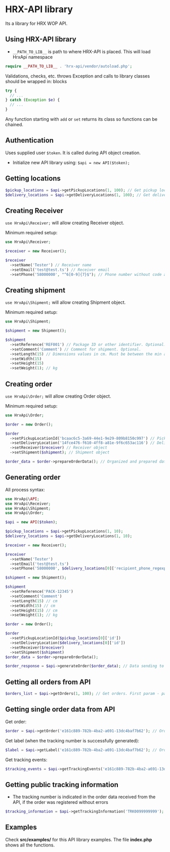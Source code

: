# HRX-API library

Its a library for HRX WOP API.

## Using HRX-API library

- `__PATH_TO_LIB__` is path to where HRX-API is placed. This will load HrxApi namespace
```php
require __PATH_TO_LIB__ . 'hrx-api/vendor/autoload.php';
```

Validations, checks, etc. throws Exception and calls to library classes should be wrapped in: blocks 
```php
try {
  // ...
} catch (Exception $e) {
  // ...
}
```

Any function starting with `add` or `set` returns its class so functions can be chained.

## Authentication

Uses supplied user `$token`. It is called during API object creation.
- Initialize new API library using: `$api = new API($token);`

## Getting locations

```php
$pickup_locations = $api->getPickupLocations(1, 100); // Get pickup locations. First param - page number, second param - elements per page
$delivery_locations = $api->getDeliveryLocations(1, 100); // Get delivery locations. First param - page number, second param - elements per page
```

## Creating Receiver

`use HrxApi\Receiver;` will allow creating Receiver object.

Minimum required setup:
```php
use HrxApi\Receiver;

$receiver = new Receiver();

$receiver
  ->setName('Tester') // Receiver name
  ->setEmail('test@test.ts') // Receiver email
  ->setPhone('58000000', "^6[0-9]{7}$"); // Phone number without code and a second parameter is for check the phone value according to the regex specified in delivery location information
```

## Creating shipment

`use HrxApi\Shipment;` will allow creating Shipment object.

Minimum required setup:
```php
use HrxApi\Shipment;

$shipment = new Shipment();

$shipment
  ->setReference('REF001') // Package ID or other identifier. Optional.
  ->setComment('Comment') // Comment for shipment. Optional.
  ->setLength(15) // Dimensions values in cm. Must be between the min and max values specified for the delivery location. If min or max value in delivery location is null, then value not have min/max limit
  ->setWidth(15)
  ->setHeight(15)
  ->setWeight(1); // kg
```

## Creating order

`use HrxApi\Order;` will allow creating Order object.

Minimum required setup:
```php
use HrxApi\Order;

$order = new Order();

$order
  ->setPickupLocationId('bcaac6c5-3a69-44e1-9e29-809b8150c997') // Pickup location ID retrieved from the API
  ->setDeliveryLocation('14fce476-f610-4ff8-a81e-9f6c653ac116') // Delivery location ID retrieved from the API
  ->setReceiver($receiver) // Receiver object
  ->setShipment($shipment); // Shipment object

$order_data = $order->prepareOrderData(); // Organized and prepared data for sending to API
```

## Generating order

All process syntax:
```php
use HrxApi\API;
use HrxApi\Receiver;
use HrxApi\Shipment;
use HrxApi\Order;

$api = new API($token);

$pickup_locations = $api->getPickupLocations(1, 10);
$delivery_locations = $api->getDeliveryLocations(1, 10);

$receiver = new Receiver();

$receiver
  ->setName('Tester')
  ->setEmail('test@test.ts')
  ->setPhone('58000000', $delivery_locations[0]['recipient_phone_regexp']);

$shipment = new Shipment();

$shipment
  ->setReference('PACK-12345')
  ->setComment('Comment')
  ->setLength(15) // cm
  ->setWidth(15) // cm
  ->setHeight(15) // cm
  ->setWeight(1); // kg

$order = new Order();

$order
  ->setPickupLocationId($pickup_locations[0]['id'])
  ->setDeliveryLocation($delivery_locations[0]['id'])
  ->setReceiver($receiver)
  ->setShipment($shipment)
$order_data = $order->prepareOrderData();

$order_response = $api->generateOrder($order_data); // Data sending to the API for shipment generation
```

## Getting all orders from API

```php
$orders_list = $api->getOrders(1, 100); // Get orders. First param - page number, second param - elements per page
```

## Getting single order data from API

Get order:
```php
$order = $api->getOrder('e161c889-782b-4ba2-a691-13dc4baf7b62'); // Order ID
```

Get label (when the tracking number is successfully generated):
```php
$label = $api->getLabel('e161c889-782b-4ba2-a691-13dc4baf7b62'); // Order ID
```

Get tracking events:
```php
$tracking_events = $api->getTrackingEvents('e161c889-782b-4ba2-a691-13dc4baf7b62'); // Order ID
```

## Getting public tracking information

- The tracking number is indicated in the order data received from the API, if the order was registered without errors
```php
$tracking_information = $api->getTrackingInformation('TRK0099999999'); // Tracking number
```

## Examples

Check **src/examples/** for this API library examples. The file **index.php** shows all the functions.
